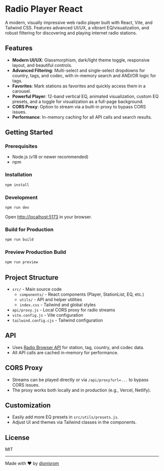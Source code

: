 # Radio Player React

A modern, visually impressive web radio player built with React, Vite, and Tailwind CSS. Features advanced UI/UX, a vibrant EQ/visualization, and robust filtering for discovering and playing internet radio stations.

## Features

- **Modern UI/UX**: Glassmorphism, dark/light theme toggle, responsive layout, and beautiful controls.
- **Advanced Filtering**: Multi-select and single-select dropdowns for country, tags, and codec, with in-memory search and AND/OR logic for tags.
- **Favorites**: Mark stations as favorites and quickly access them in a carousel.
- **Powerful Player**: 12-band vertical EQ, animated visualization, custom EQ presets, and a toggle for visualization as a full-page background.
- **CORS Proxy**: Option to stream via a built-in proxy to bypass CORS issues.
- **Performance**: In-memory caching for all API calls and search results.

## Getting Started

### Prerequisites
- Node.js (v18 or newer recommended)
- npm

### Installation

```sh
npm install
```

### Development

```sh
npm run dev
```

Open [http://localhost:5173](http://localhost:5173) in your browser.

### Build for Production

```sh
npm run build
```

### Preview Production Build

```sh
npm run preview
```

## Project Structure

- `src/` - Main source code
  - `components/` - React components (Player, StationList, EQ, etc.)
  - `utils/` - API and helper utilities
  - `index.css` - Tailwind and global styles
- `api/proxy.js` - Local CORS proxy for radio streams
- `vite.config.js` - Vite configuration
- `tailwind.config.cjs` - Tailwind configuration

## API
- Uses [Radio Browser API](https://www.radio-browser.info/) for station, tag, country, and codec data.
- All API calls are cached in-memory for performance.

## CORS Proxy
- Streams can be played directly or via `/api/proxy?url=...` to bypass CORS issues.
- The proxy works both locally and in production (e.g., Vercel, Netlify).

## Customization
- Easily add more EQ presets in `src/utils/presets.js`.
- Adjust UI and themes via Tailwind classes in the components.

## License
MIT

---

Made with ❤️ by [dionisrom](https://github.com/dionisrom)
